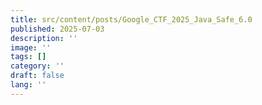 ```yaml
---
title: src/content/posts/Google_CTF_2025_Java_Safe_6.0
published: 2025-07-03
description: ''
image: ''
tags: []
category: ''
draft: false 
lang: ''
---
```

